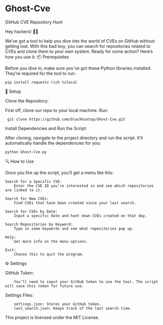# Ghost-Cve
GitHub CVE Repository Hunt

Hey hackers! 🕵️‍♂️

We’ve got a tool to help you dive into the world of CVEs on GitHub without getting lost. With this bad boy, you can search for repositories related to CVEs and clone them to your own system. Ready for some action? Here’s how you use it:
📦 Prerequisites

Before you dive in, make sure you’ve got these Python libraries installed. They’re required for the tool to run:

    pip install requests rich tzlocal

🚀 Setup

Clone the Repository:

First off, clone our repo to your local machine. Run:

     git clone https://github.com/blackhuntop/Ghost-Cve.git
            
Install Dependencies and Run the Script:

After cloning, navigate to the project directory and run the script. It’ll automatically handle the dependencies for you:

    python Ghost-Cve.py

🔍 How to Use

Once you fire up the script, you’ll get a menu like this:

    Search for a Specific CVE:
        Enter the CVE ID you’re interested in and see which repositories are linked to it.

    Search for New CVEs:
        Find CVEs that have been created since your last search.

    Search for CVEs by Date:
        Input a specific date and hunt down CVEs created on that day.

    Search Repositories by Keyword:
        Type in some keywords and see what repositories pop up.

    Help:
        Get more info on the menu options.

    Exit:
        Choose this to quit the program.

⚙️ Settings

GitHub Token:

        You’ll need to input your GitHub token to use the tool. The script will save this token for future use.

Settings Files:
    
        settings.json: Stores your GitHub token.
        last_search.json: Keeps track of the last search time.

This project is licensed under the MIT License.
